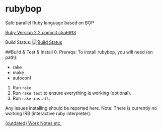 # rubybop
Safe parallel Ruby language based on BOP

[Ruby Version 2.2 commit c5a6913](https://github.com/ruby/ruby/tree/c5a691323201ace5f5299b6914c8e1709918c521)

Build Status: [![Build Status](https://travis-ci.org/dcompiler/rubybop.svg?branch=master)](https://travis-ci.org/dcompiler/rubybop)

##Build & Test & Install
0. Prereqs: To install rubybop, you will need (on path):
  * rake
  * make
  * autoconf
1. Run `rake`
2. Run `rake test` to ensure everything is working (optional).
3. Run `rake install`.

Any issues installing should be reported here.
Note: There is currently no working IRB (interactive ruby interpreter).


[(outdated) Work Notes etc.](https://docs.google.com/document/d/1qkXeVAgK56vHWjxyXntOxC4MxRF4oelftWkvHx1V8eM/edit?usp=sharing)
